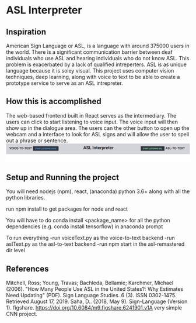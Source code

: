 # ASL Interpreter

## Inspiration
American Sign Language or ASL, is a language with around 375000 users in the world. There is a significant communication barrier between deaf individuals who use ASL and hearing individuals who do not know ASL. This problem is exacerbated by a lack of qualified intreperters. ASL is as unique language because it is soley visual. This project uses computer vision techniques, deep learning, along with voice to text to be able to create a prototype service to serve as an ASL intrepreter.

## How this is accomplished
The web-based frontend built in React serves as the intermediary.
The users can click to start listening to voice input. The voice input will then show up in the dialogue area. The users can the other button to open up the webcam and a interface to look for ASL signs and will allow the user to spell out a phrase or sentence.
<img src="https://raw.githubusercontent.com/hammackm/asl-remastered/master/public/ui_capture.png" width="1000">




## Setup and Running the project
You will need nodejs (npm), react, (anaconda) python 3.6+ along with all the python libraries.

run npm install to get packages for node and react

You will have to do conda install <package_name> for all the python dependencies (e.g. conda install tensorflow) in anaconda prompt

To run everything 
	-run voiceText.py as the voice-to-text backend
	-run aslText.py as the asl-to-text backend
	-run npm start in the asl-remastered dir level
## References
Mitchell, Ross; Young, Travas; Bachleda, Bellamie; Karchmer, Michael (2006). "How Many People Use ASL in the United States?: Why Estimates Need Updating" (PDF). Sign Language Studies. 6 (3). ISSN 0302-1475. Retrieved August 17, 2019.
Saha, D.. (2018, May 9). Sign-Language (Version 1). figshare. https://doi.org/10.6084/m9.figshare.6241901.v1A very simple CNN project.
